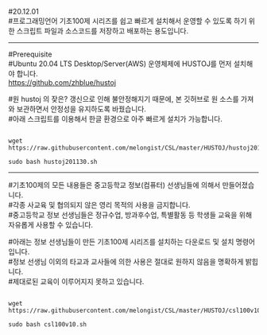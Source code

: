 #20.12.01   
#프로그래밍언어 기초100제 시리즈를 쉽고 빠르게 설치해서 운영할 수 있도록 하기 위한 스크립트 파일과 소스코드를 저장하고 배포하는 용도입니다.    
***

#Prerequisite  
#Ubuntu 20.04 LTS Desktop/Server(AWS) 운영체제에 HUSTOJ를 먼저 설치해야 합니다.   
<https://github.com/zhblue/hustoj>

#원 hustoj 의 잦은? 갱신으로 인해 불안정해지기 때문에, 본 깃허브로 원 소스를 가져와 보관하면서 안정성을 유지하도록 바꿨습니다.   
#아래 스크립트를 이용해서 한글 환경으로 아주 빠르게 설치가 가능합니다.   
<pre><code>
wget https://raw.githubusercontent.com/melongist/CSL/master/HUSTOJ/hustoj201130.sh

sudo bash hustoj201130.sh
</code></pre>

***
#기초100제의 모든 내용들은 중고등학교 정보(컴퓨터) 선생님들에 의해서 만들어졌습니다.   
#각종 사교육 및 협의되지 않은 영리 목적의 사용을 금지합니다.   
#중고등학교 정보 선생님들은 정규수업, 방과후수업, 특별활동 등 학생들 교육을 위해 자유롭게 사용할 수 있습니다.   

#아래는 정보 선생님들이 만든 기초100제 시리즈를 설치하는 다운로드 및 설치 명령어 입니다.   
#정보 선생님 이외의 타교과 교사들에 의한 사용은 절대로 원하지 않음을 명확하게 밝힙니다.   
#제대로된 교육이 이루어지지 못하고 있습니다.   
<pre><code>
wget https://raw.githubusercontent.com/melongist/CSL/master/HUSTOJ/csl100v10.sh

sudo bash csl100v10.sh
</code></pre>
